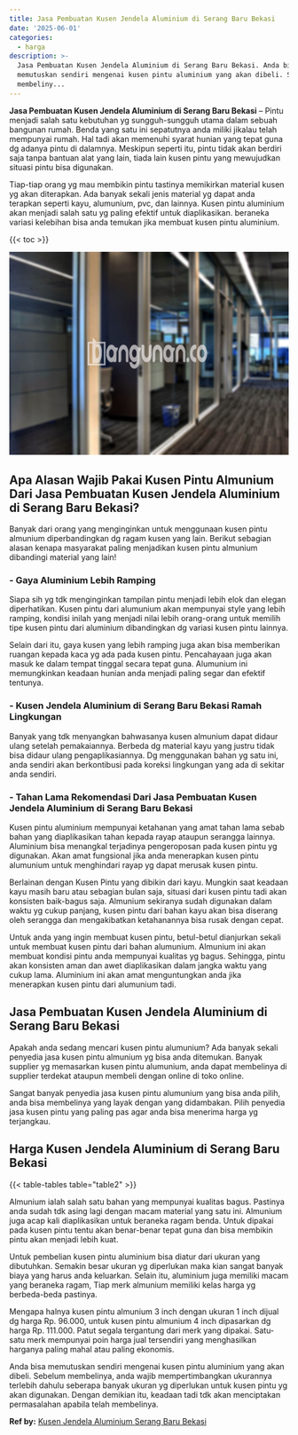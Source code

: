 ```yaml
---
title: Jasa Pembuatan Kusen Jendela Aluminium di Serang Baru Bekasi
date: '2025-06-01'
categories:
  - harga
description: >-
  Jasa Pembuatan Kusen Jendela Aluminium di Serang Baru Bekasi. Anda bisa
  memutuskan sendiri mengenai kusen pintu aluminium yang akan dibeli. Sebelum
  membeliny...
---
```


**Jasa Pembuatan Kusen Jendela Aluminium di Serang Baru Bekasi** – Pintu menjadi salah satu kebutuhan yg sungguh-sungguh utama dalam sebuah bangunan rumah. Benda yang satu ini sepatutnya anda miliki jikalau telah mempunyai rumah. Hal tadi akan memenuhi syarat hunian yang tepat guna dg adanya pintu di dalamnya. Meskipun seperti itu, pintu tidak akan berdiri saja tanpa bantuan alat yang lain, tiada lain kusen pintu yang mewujudkan situasi pintu bisa digunakan.

Tiap-tiap orang yg mau membikin pintu tastinya memikirkan material kusen yg akan diterapkan. Ada banyak sekali jenis material yg dapat anda terapkan seperti kayu, alumunium, pvc, dan lainnya. Kusen pintu aluminium akan menjadi salah satu yg paling efektif untuk diaplikasikan. beraneka variasi kelebihan bisa anda temukan jika membuat kusen pintu aluminium.

{{< toc >}}

![Jasa Pembuatan Kusen Jendela Aluminium di Serang Baru Bekasi](/images/harga-kusen-jendela-alumunium-45.png)

## Apa Alasan Wajib Pakai Kusen Pintu Almunium Dari Jasa Pembuatan Kusen Jendela Aluminium di Serang Baru Bekasi?

Banyak dari orang yang menginginkan untuk menggunaan kusen pintu almunium diperbandingkan dg ragam kusen yang lain. Berikut sebagian alasan kenapa masyarakat paling menjadikan kusen pintu almunium dibandingi material yang lain!

### \- Gaya Aluminium Lebih Ramping

Siapa sih yg tdk menginginkan tampilan pintu menjadi lebih elok dan elegan diperhatikan. Kusen pintu dari alumunium akan mempunyai style yang lebih ramping, kondisi inilah yang menjadi nilai lebih orang-orang untuk memilih tipe kusen pintu dari aluminium dibandingkan dg variasi kusen pintu lainnya.

Selain dari itu, gaya kusen yang lebih ramping juga akan bisa memberikan ruangan kepada kaca yg ada pada kusen pintu. Pencahayaan juga akan masuk ke dalam tempat tinggal secara tepat guna. Alumunium ini memungkinkan keadaan hunian anda menjadi paling segar dan efektif tentunya.

### \- Kusen Jendela Aluminium di Serang Baru Bekasi Ramah Lingkungan

Banyak yang tdk menyangkan bahwasanya kusen almunium dapat didaur ulang setelah pemakaiannya. Berbeda dg material kayu yang justru tidak bisa didaur ulang pengaplikasiannya. Dg menggunakan bahan yg satu ini, anda sendiri akan berkontibusi pada koreksi lingkungan yang ada di sekitar anda sendiri.

### \- Tahan Lama Rekomendasi Dari Jasa Pembuatan Kusen Jendela Aluminium di Serang Baru Bekasi

Kusen pintu aluminium mempunyai ketahanan yang amat tahan lama sebab bahan yang diaplikasikan tahan kepada rayap ataupun serangga lainnya. Aluminium bisa menangkal terjadinya pengeroposan pada kusen pintu yg digunakan. Akan amat fungsional jika anda menerapkan kusen pintu alumunium untuk menghindari rayap yg dapat merusak kusen pintu.

Berlainan dengan Kusen Pintu yang dibikin dari kayu. Mungkin saat keadaan kayu masih baru atau sebagian bulan saja, situasi dari kusen pintu tadi akan konsisten baik-bagus saja. Almunium sekiranya sudah digunakan dalam waktu yg cukup panjang, kusen pintu dari bahan kayu akan bisa diserang oleh serangga dan mengakibatkan ketahanannya bisa rusak dengan cepat.

Untuk anda yang ingin membuat kusen pintu, betul-betul dianjurkan sekali untuk membuat kusen pintu dari bahan alumunium. Almunium ini akan membuat kondisi pintu anda mempunyai kualitas yg bagus. Sehingga, pintu akan konsisten aman dan awet diaplikasikan dalam jangka waktu yang cukup lama. Aluminium ini akan amat menguntungkan anda jika menerapkan kusen pintu dari alumunium tadi.

## Jasa Pembuatan Kusen Jendela Aluminium di Serang Baru Bekasi

Apakah anda sedang mencari kusen pintu alumunium? Ada banyak sekali penyedia jasa kusen pintu almunium yg bisa anda ditemukan. Banyak supplier yg memasarkan kusen pintu alumunium, anda dapat membelinya di supplier terdekat ataupun membeli dengan online di toko online.

Sangat banyak penyedia jasa kusen pintu alumunium yang bisa anda pilih, anda bisa membelinya yang layak dengan yang didambakan. Pilih penyedia jasa kusen pintu yang paling pas agar anda bisa menerima harga yg terjangkau.

## Harga Kusen Jendela Aluminium di Serang Baru Bekasi

{{< table-tables table="table2" >}}

Almunium ialah salah satu bahan yang mempunyai kualitas bagus. Pastinya anda sudah tdk asing lagi dengan macam material yang satu ini. Almunium juga acap kali diaplikasikan untuk beraneka ragam benda. Untuk dipakai pada kusen pintu tentu akan benar-benar tepat guna dan bisa membikin pintu akan menjadi lebih kuat.

Untuk pembelian kusen pintu aluminium bisa diatur dari ukuran yang dibutuhkan. Semakin besar ukuran yg diperlukan maka kian sangat banyak biaya yang harus anda keluarkan. Selain itu, aluminium juga memiliki macam yang beraneka ragam, Tiap merk almunium memiliki kelas harga yg berbeda-beda pastinya.

Mengapa halnya kusen pintu almunium 3 inch dengan ukuran 1 inch dijual dg harga Rp. 96.000, untuk kusen pintu almunium 4 inch dipasarkan dg harga Rp. 111.000. Patut segala tergantung dari merk yang dipakai. Satu-satu merk mempunyai poin harga jual tersendiri yang menghasilkan harganya paling mahal atau paling ekonomis.

Anda bisa memutuskan sendiri mengenai kusen pintu aluminium yang akan dibeli. Sebelum membelinya, anda wajib mempertimbangkan ukurannya terlebih dahulu seberapa banyak ukuran yg diperlukan untuk kusen pintu yg akan digunakan. Dengan demikian itu, keadaan tadi tdk akan menciptakan permasalahan apabila telah membelinya.

**Ref by:** [Kusen Jendela Aluminium Serang Baru Bekasi](https://id.wikipedia.org/wiki/Kusen)
